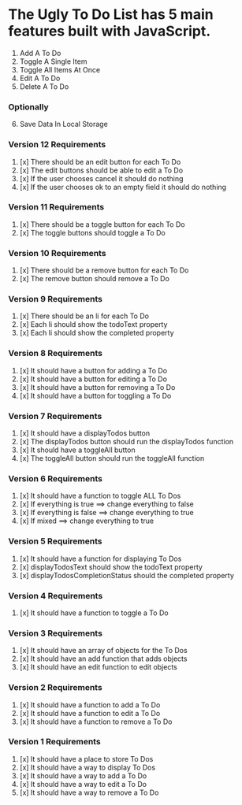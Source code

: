 # The Ugly To Do List has 5 main features built with JavaScript.

1.  Add A To Do
2.  Toggle A Single Item
3.  Toggle All Items At Once
4.  Edit A To Do
5.  Delete A To Do

### Optionally

6.  Save Data In Local Storage

### Version 12 Requirements

1.  [x] There should be an edit button for each To Do
2.  [x] The edit buttons should be able to edit a To Do
3.  [x] If the user chooses cancel it should do nothing
4.  [x] If the user chooses ok to an empty field it should do nothing

### Version 11 Requirements

1.  [x] There should be a toggle button for each To Do
2.  [x] The toggle buttons should toggle a To Do

### Version 10 Requirements

1.  [x] There should be a remove button for each To Do
2.  [x] The remove button should remove a To Do

### Version 9 Requirements

1.  [x] There should be an li for each To Do
2.  [x] Each li should show the todoText property
3.  [x] Each li should show the completed property

### Version 8 Requirements

1.  [x] It should have a button for adding a To Do
2.  [x] It should have a button for editing a To Do
3.  [x] It should have a button for removing a To Do
4.  [x] It should have a button for toggling a To Do

### Version 7 Requirements

1.  [x] It should have a displayTodos button
2.  [x] The displayTodos button should run the displayTodos function
3.  [x] It should have a toggleAll button
4.  [x] The toggleAll button should run the toggleAll function

### Version 6 Requirements

1.  [x] It should have a function to toggle ALL To Dos
2.  [x] If everything is true ==> change everything to false
3.  [x] If everything is false ==> change everything to true
4.  [x] If mixed ==> change everything to true

### Version 5 Requirements

1.  [x] It should have a function for displaying To Dos
2.  [x] displayTodosText should show the todoText property
3.  [x] displayTodosCompletionStatus should the completed property

### Version 4 Requirements

1.  [x] It should have a function to toggle a To Do

### Version 3 Requirements

1.  [x] It should have an array of objects for the To Dos
2.  [x] It should have an add function that adds objects
3.  [x] It should have an edit function to edit objects

### Version 2 Requirements

1.  [x] It should have a function to add a To Do
2.  [x] It should have a function to edit a To Do
3.  [x] It should have a function to remove a To Do

### Version 1 Requirements

1.  [x] It should have a place to store To Dos
2.  [x] It should have a way to display To Dos
3.  [x] It should have a way to add a To Do
4.  [x] It should have a way to edit a To Do
5.  [x] It should have a way to remove a To Do
